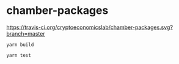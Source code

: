 chamber-packages
=====

https://travis-ci.org/cryptoeconomicslab/chamber-packages.svg?branch=master


```
yarn build
```

```
yarn test
```